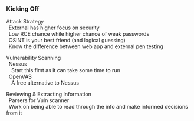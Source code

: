 ### Kicking Off

Attack Strategy  
&ensp;External has higher focus on security  
&ensp;Low RCE chance while higher chance of weak passwords  
&ensp;OSINT is your best friend (and logical guessing)  
&ensp;Know the difference between web app and external pen testing  

Vulnerability Scanning  
&ensp;Nessus  
&ensp;&ensp;Start this first as it can take some time to run  
&ensp;OpenVAS  
&ensp;&ensp;A free alternative to Nessus  

Reviewing & Extracting Information  
&ensp;Parsers for Vuln scanner  
&ensp;Work on being able to read through the info and make informed decisions from it  